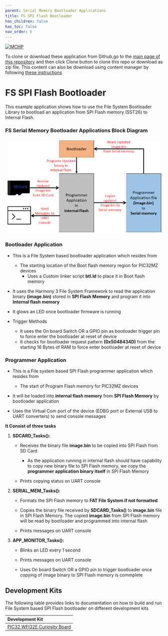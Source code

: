 ```yaml
---
parent: Serial Memory Bootloader Applications
title: FS SPI Flash Bootloader
has_children: false
has_toc: false
nav_order: 6
---
```


[![MCHP](https://www.microchip.com/ResourcePackages/Microchip/assets/dist/images/logo.png)](https://www.microchip.com)

To clone or download these application from Github,go to the [main page of this repository](https://github.com/Microchip-MPLAB-Harmony/bootloader_apps_serial_memory) and then click Clone button to clone this repo or download as zip file. This content can also be download using content manager by following [these instructions](https://github.com/Microchip-MPLAB-Harmony/contentmanager/wiki)

# FS SPI Flash Bootloader

This example application shows how to use the File System Bootloader Library to bootload an application from SPI Flash memory (SST26) to Internal Flash.

### FS Serial Memory Bootloader Applications Block Diagram

![fs_serial_mem_btl_block_diagram](../../docs/images/fs_serial_mem_btl_block_diagram.png)

### Bootloader Application

- This is a File System based bootloader application which resides from
    - The starting location of the Boot flash memory region for PIC32MZ devices
        - Uses a Custom linker script **btl.ld** to place it in Boot flash memory

- It uses the Harmony 3 File System Framework to read the application binary **(image.bin)** stored in **SPI Flash Memory** and program it into **Internal flash memory**

- It glows an LED once bootloader firmware is running

- Trigger Methods
    - It uses the On board Switch OR a GPIO pin as bootloader trigger pin to force enter the bootloader at reset of device
    - It checks for bootloader request pattern **(0x5048434D)** from the starting 16 Bytes of RAM to force enter bootloader at reset of device

### Programmer Application

- This is a File system based SPI Flash programmer application which resides from
    - The start of Program Flash memory for PIC32MZ devices

- It will be loaded into **internal flash memory** from **SPI Flash Memory** by bootloader application

- Uses the Virtual Com port of the device (EDBG port or External USB to UART converters) to send console messages

**It Consist of three tasks**

1. **SDCARD_Tasks():**
    - Receives the binary file **image.bin** to be copied into SPI Flash from SD Card
        - As the application running in internal flash should have capability to copy new binary file to SPI Flash memory, we copy the **programmer application binary itself** in SPI Flash Memory

    - Prints copying status on UART console

2. **SERIAL_MEM_Tasks():**
    - Formats the SPI Flash memory to **FAT File System if not formatted**

    - Copies the binary file received by **SDCARD_Tasks()** to **image.bin** file in SPI Flash Memory. The copied **image.bin** from SPI Flash memory will be read by bootloader and programmed into internal flash

    - Prints messages on UART console

3. **APP_MONITOR_Tasks():**
    - Blinks an LED every 1 second

    - Prints messages on UART console

    - Uses On board Switch OR a GPIO pin to trigger bootloader once copying of image binary to SPI Flash memory is commplete

## Development Kits
The following table provides links to documentation on how to build and run File System based SPI Flash bootloader on different development kits

| Development Kit |
|:---------|
|[PIC32 WFI32E Curiosity Board](docs/readme_pic32mz_w1_curiosity.md) |

